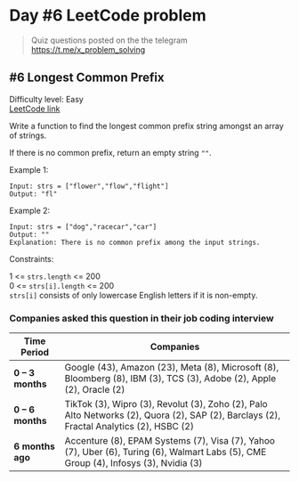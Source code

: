 # Day #6 LeetCode problem

> Quiz questions posted on the the telegram https://t.me/x_problem_solving

## #6 Longest Common Prefix
Difficulty level: Easy  
[LeetCode link](https://leetcode.com/problems/longest-common-prefix/description/)

Write a function to find the longest common prefix string amongst an array of strings.

If there is no common prefix, return an empty string `""`.

 

Example 1:
```
Input: strs = ["flower","flow","flight"]
Output: "fl"
```
Example 2:
```
Input: strs = ["dog","racecar","car"]
Output: ""
Explanation: There is no common prefix among the input strings.
```

Constraints:

1 <= `strs.length` <= 200 <br>
0 <= `strs[i].length` <= 200<br>
`strs[i]` consists of only lowercase English letters if it is non-empty.


### Companies asked this question in their job coding interview

| Time Period | Companies |
|--------------|------------|
| **0 – 3 months** | Google (43), Amazon (23), Meta (8), Microsoft (8), Bloomberg (8), IBM (3), TCS (3), Adobe (2), Apple (2), Oracle (2) |
| **0 – 6 months** | TikTok (3), Wipro (3), Revolut (3), Zoho (2), Palo Alto Networks (2), Quora (2), SAP (2), Barclays (2), Fractal Analytics (2), HSBC (2) |
| **6 months ago** | Accenture (8), EPAM Systems (7), Visa (7), Yahoo (7), Uber (6), Turing (6), Walmart Labs (5), CME Group (4), Infosys (3), Nvidia (3) |